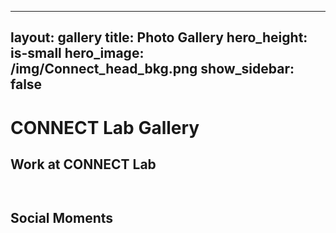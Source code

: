  ---
layout: gallery
title: Photo Gallery
hero_height: is-small
hero_image: /img/Connect_head_bkg.png 
show_sidebar: false
---

<h1>CONNECT Lab Gallery</h1>

<h2>Work at CONNECT Lab</h2>
<div class="gallery-wrapper" id="work-gallery"></div>

<h2>Social Moments</h2>
<div class="gallery-wrapper" id="social-gallery"></div>

<link rel="stylesheet" href="https://cdn.jsdelivr.net/npm/photoswipe@5/dist/photoswipe.css"/>
<style>
  .gallery-wrapper {
    overflow-x: auto;
    overflow-y: hidden;
    white-space: nowrap;
    padding-bottom: 1em;
    scroll-snap-type: x mandatory;
    -webkit-overflow-scrolling: touch;
  }

  .gallery-wrapper a {
    display: inline-block;
    margin-right: 10px;
    scroll-snap-align: start;
    width: 200px;
    height: 150px;
  }

  .gallery-wrapper img {
    width: 100%;
    height: auto;
    border-radius: 4px;
    box-shadow: 0 2px 5px rgba(0,0,0,0.1);
    display: block;
  }
</style>

<div id="pswp" class="pswp" tabindex="-1" role="dialog" aria-hidden="true"></div>

<script src="https://cdn.jsdelivr.net/npm/photoswipe@5/dist/photoswipe-lightbox.umd.min.js"></script>
<script src="https://cdn.jsdelivr.net/npm/photoswipe@5/dist/photoswipe.umd.min.js"></script>
<script src="/gallery.js"></script>
